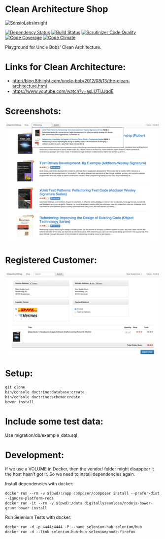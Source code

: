 Clean Architecture Shop
==============
[![SensioLabsInsight](https://insight.sensiolabs.com/projects/5bf37e1e-72fb-4950-9975-7e348beb5ed5/big.png)](https://insight.sensiolabs.com/projects/5bf37e1e-72fb-4950-9975-7e348beb5ed5)

[![Dependency Status](https://www.versioneye.com/user/projects/54eecf652b8e4f0b65000005/badge.svg?style=flat)](https://www.versioneye.com/user/projects/54eecf652b8e4f0b65000005) [![Build Status](https://travis-ci.org/cbergau/clean_arch_shop.svg?branch=master)](https://travis-ci.org/cbergau/clean_arch_shop) [![Scrutinizer Code Quality](https://scrutinizer-ci.com/g/cbergau/clean_arch_shop/badges/quality-score.png?b=master)](https://scrutinizer-ci.com/g/cbergau/clean_arch_shop/?branch=master) [![Code Coverage](https://scrutinizer-ci.com/g/cbergau/clean_arch_shop/badges/coverage.png?b=master)](https://scrutinizer-ci.com/g/cbergau/clean_arch_shop/?branch=master) [![Code Climate](https://codeclimate.com/github/cbergau/clean_arch_shop/badges/gpa.svg)](https://codeclimate.com/github/cbergau/clean_arch_shop)

Playground for Uncle Bobs' Clean Architecture.

Links for Clean Architecture:
=============================

 - http://blog.8thlight.com/uncle-bob/2012/08/13/the-clean-architecture.html
 - https://www.youtube.com/watch?v=asLUTiJJqdE

Screenshots:
============

![screenshot](screenshot.png)

Registered Customer:
====================
![screenshot](screenshot_registered.png)

Setup:
====

    git clone 
    bin/console doctrine:database:create
    bin/console doctrine:schema:create
    bower install

Include some test data:
====

Use migration/db/example_data.sql

Development:
===

If we use a VOLUME in Docker, then the vendor/ folder might disappear it the host hasn't got it.
So we need to install dependencies again.

Install dependencies with docker:

    docker run --rm -v $(pwd):/app composer/composer install --prefer-dist --ignore-platform-reqs
    docker run -it --rm -v $(pwd):/data digitallyseamless/nodejs-bower-grunt bower install

Run Selenium Tests with docker:

    docker run -d -p 4444:4444 -P --name selenium-hub selenium/hub
    docker run -d --link selenium-hub:hub selenium/node-firefox
